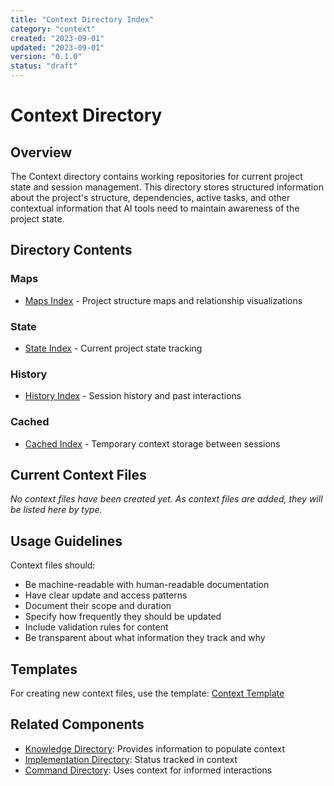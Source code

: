 ```yaml
---
title: "Context Directory Index"
category: "context"
created: "2023-09-01"
updated: "2023-09-01"
version: "0.1.0"
status: "draft"
---
```


# Context Directory

## Overview

The Context directory contains working repositories for current project state and session management. This directory stores structured information about the project's structure, dependencies, active tasks, and other contextual information that AI tools need to maintain awareness of the project state.

## Directory Contents

### Maps

- [Maps Index](/context/maps/index.md) - Project structure maps and relationship visualizations

### State

- [State Index](/context/state/index.md) - Current project state tracking

### History

- [History Index](/context/history/index.md) - Session history and past interactions

### Cached

- [Cached Index](/context/cached/index.md) - Temporary context storage between sessions

## Current Context Files

*No context files have been created yet. As context files are added, they will be listed here by type.*

## Usage Guidelines

Context files should:
- Be machine-readable with human-readable documentation
- Have clear update and access patterns
- Document their scope and duration
- Specify how frequently they should be updated
- Include validation rules for content
- Be transparent about what information they track and why

## Templates

For creating new context files, use the template: [Context Template](/templates/context/_template.md)

## Related Components

- [Knowledge Directory](/knowledge/index.md): Provides information to populate context
- [Implementation Directory](/implementation/index.md): Status tracked in context
- [Command Directory](/command/index.md): Uses context for informed interactions